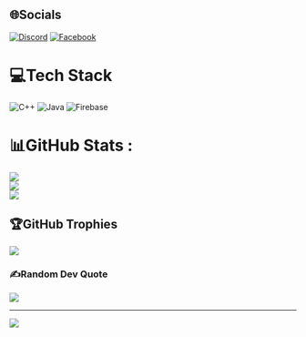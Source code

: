 
## 🌐Socials
[![Discord](https://img.shields.io/badge/Discord-%237289DA.svg?logo=discord&logoColor=white)](htttps://discord.gg/RF_Trung#3658) [![Facebook](https://img.shields.io/badge/Facebook-%231877F2.svg?logo=Facebook&logoColor=white)](https://facebook.com/https://www.facebook.com/NMTrungg/) 

# 💻Tech Stack
![C++](https://img.shields.io/badge/c++-%2300599C.svg?style=plastic&logo=c%2B%2B&logoColor=white) ![Java](https://img.shields.io/badge/java-%23ED8B00.svg?style=plastic&logo=java&logoColor=white) ![Firebase](https://img.shields.io/badge/firebase-%23039BE5.svg?style=plastic&logo=firebase)
# 📊GitHub Stats :
![](https://github-readme-stats.vercel.app/api?username=NguyennTrungg&theme=radical&hide_border=false&include_all_commits=false&count_private=false)<br/>
![](https://github-readme-streak-stats.herokuapp.com/?user=NguyennTrungg&theme=radical&hide_border=false)<br/>
![](https://github-readme-stats.vercel.app/api/top-langs/?username=NguyennTrungg&theme=radical&hide_border=false&include_all_commits=false&count_private=false&layout=compact)

## 🏆GitHub Trophies
![](https://github-trophies.vercel.app/?username=NguyennTrungg&theme=radical&no-frame=false&no-bg=false&margin-w=4)

### ✍️Random Dev Quote
![](https://quotes-github-readme.vercel.app/api?type=horizontal&theme=radical)

---
[![](https://visitcount.itsvg.in/api?id=NguyennTrungg&label=Profile%20Views&color=4&icon=5&pretty=false)](https://visitcount.itsvg.in)
